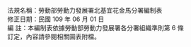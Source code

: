 法規名稱：勞動部勞動力發展署北基宜花金馬分署編制表  
修正日期：民國 109 年 06 月 01 日  
編 註：本編制表依據勞動部勞動力發展署各分署組織準則第 6 條  
訂定，內容請參閱相關圖表附檔。  


